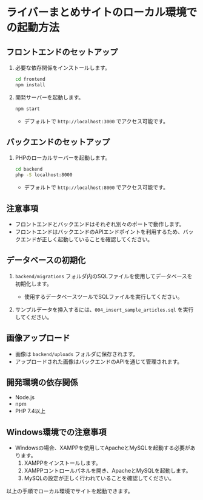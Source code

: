 # ライバーまとめサイトのローカル環境での起動方法

## フロントエンドのセットアップ
1. 必要な依存関係をインストールします。
   ```bash
   cd frontend
   npm install
   ```

2. 開発サーバーを起動します。
   ```bash
   npm start
   ```

   - デフォルトで `http://localhost:3000` でアクセス可能です。

## バックエンドのセットアップ
1. PHPのローカルサーバーを起動します。
   ```bash
   cd backend
   php -S localhost:8000
   ```

   - デフォルトで `http://localhost:8000` でアクセス可能です。

## 注意事項
- フロントエンドとバックエンドはそれぞれ別々のポートで動作します。
- フロントエンドはバックエンドのAPIエンドポイントを利用するため、バックエンドが正しく起動していることを確認してください。

## データベースの初期化
1. `backend/migrations` フォルダ内のSQLファイルを使用してデータベースを初期化します。
   - 使用するデータベースツールでSQLファイルを実行してください。

2. サンプルデータを挿入するには、`004_insert_sample_articles.sql` を実行してください。

## 画像アップロード
- 画像は `backend/uploads` フォルダに保存されます。
- アップロードされた画像はバックエンドのAPIを通じて管理されます。

## 開発環境の依存関係
- Node.js
- npm
- PHP 7.4以上

## Windows環境での注意事項
- Windowsの場合、XAMPPを使用してApacheとMySQLを起動する必要があります。
  1. XAMPPをインストールします。
  2. XAMPPコントロールパネルを開き、ApacheとMySQLを起動します。
  3. MySQLの設定が正しく行われていることを確認してください。

以上の手順でローカル環境でサイトを起動できます。